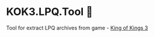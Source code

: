 # KOK3.LPQ.Tool :see_no_evil:
Tool for extract LPQ archives from game - [King of Kings 3](https://en.gamigo.com/news/overview/kingofkings3)
